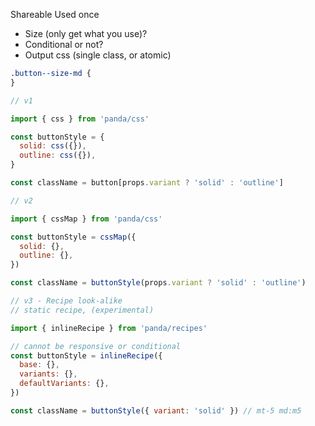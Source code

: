 Shareable Used once

- Size (only get what you use)?
- Conditional or not?
- Output css (single class, or atomic)

```css
.button--size-md {
}
```

```jsx
// v1

import { css } from 'panda/css'

const buttonStyle = {
  solid: css({}),
  outline: css({}),
}

const className = button[props.variant ? 'solid' : 'outline']

// v2

import { cssMap } from 'panda/css'

const buttonStyle = cssMap({
  solid: {},
  outline: {},
})

const className = buttonStyle(props.variant ? 'solid' : 'outline')

// v3 - Recipe look-alike
// static recipe, (experimental)

import { inlineRecipe } from 'panda/recipes'

// cannot be responsive or conditional
const buttonStyle = inlineRecipe({
  base: {},
  variants: {},
  defaultVariants: {},
})

const className = buttonStyle({ variant: 'solid' }) // mt-5 md:m5
```
